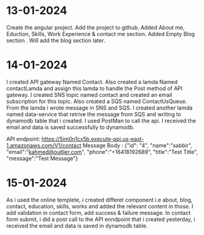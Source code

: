 # 13-01-2024

Create the angular project. Add the project to github. Added About me, Eduction, Skills, Work Experience & contact me section. Added Empty Blog section . Will add the blog section later.

# 14-01-2024

I created API gateway Named Contact. Also created a lamda Named contactLamda and assign this lamda to handle the Post method of API gateway. I created SNS topic named contact and created an email subscription for this topic. Also created a SQS named ContactUsQueue. From the lamda i wrote message in SNS and SQS. I created another lamda named data-service that retrive the message from SQS and writing to dynamodb table that i created. I used PostMan to call the api. I received the email and data is saved successfully to dynamodb. 

API endpoint: https://5im0n1cx5b.execute-api.us-east-1.amazonaws.com/V1/contact 
Message Body :  {"id": "4", "name":"sabbir", "email":"kahmed@outlier.com", "phone":"+16418192689", "title":"Test Title", "message":"Test Message"}

# 15-01-2024

As i used the online templete, i created differet component i.e about, blog, contact, education, skills, works and added the relevant content in those. I add validation in contact form, add success & failure message. In contact form submit, i did a post call to the API enndpoint that i created yesterday, i received the email and data is saved in dynamodb table. 

